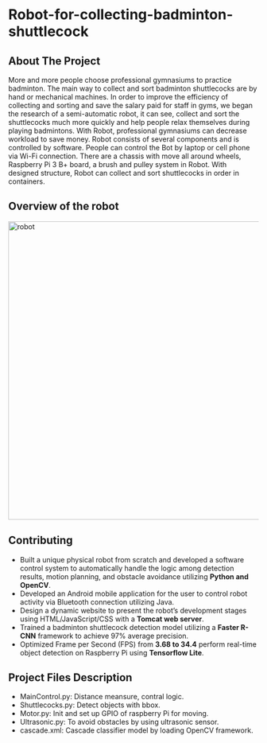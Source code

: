 # Robot-for-collecting-badminton-shuttlecock
## About The Project 
More and more people choose professional gymnasiums to practice badminton. The main way to collect and sort badminton shuttlecocks are by hand or mechanical machines. In order to improve the efficiency of collecting and sorting and save the salary paid for staff in gyms, we began the research of a semi-automatic robot, it can see, collect and sort the shuttlecocks much more quickly and help people relax themselves during playing badmintons. With Robot, professional gymnasiums can decrease workload to save money. Robot consists of several components and is controlled by software. People can control the Bot by laptop or cell phone via Wi-Fi connection. There are a chassis with move all around wheels, Raspberry Pi 3 B+ board, a brush and pulley system in Robot. With designed structure, Robot can collect and sort shuttlecocks in order in containers.

## Overview of the robot
<img src="https://github.com/xidaniel/Robot-for-collecting-badminton-shuttlecock/blob/master/x-bot.png" width=600 alt="robot" />

## Contributing
- Built a unique physical robot from scratch and developed a software control system to automatically handle the logic among detection results, motion planning, and obstacle avoidance utilizing **Python and OpenCV**.
- Developed an Android mobile application for the user to control robot activity via Bluetooth connection utilizing Java.
- Design a dynamic website to present the robot’s development stages using HTML/JavaScript/CSS with a **Tomcat web server**.
- Trained a badminton shuttlecock detection model utilizing a **Faster R-CNN** framework to achieve 97% average precision.
- Optimized Frame per Second (FPS) from **3.68 to 34.4** perform real-time object detection on Raspberry Pi using **Tensorflow Lite**.

## Project Files Description
- MainControl.py: Distance meansure, contral logic. 
- Shuttlecocks.py: Detect objects with bbox.
- Motor.py: Init and set up GPIO of raspberry Pi for moving.
- Ultrasonic.py: To avoid obstacles by using ultrasonic sensor.
- cascade.xml: Cascade classifier model by loading OpenCV framework.
